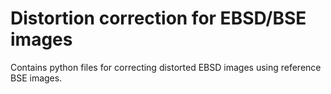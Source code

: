 # Distortion correction for EBSD/BSE images

Contains python files for correcting distorted EBSD images using reference BSE images.